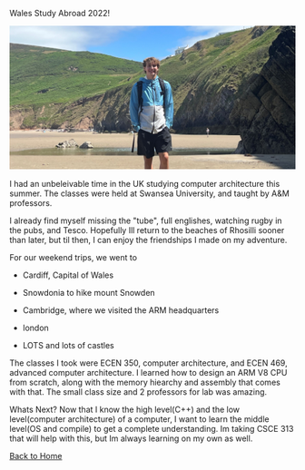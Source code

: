 Wales Study Abroad 2022!

![image](WALESPIC3-min.jpg)

I had an unbeleivable time in the UK studying computer architecture this summer. The classes were held at Swansea University, and taught by A&M professors.

 I already find myself missing the "tube", full englishes, watching rugby in the pubs, and Tesco. Hopefully Ill return to the beaches of Rhosilli sooner than later, but til then, I can enjoy the friendships I made on my adventure. 

For our weekend trips, we went to

- Cardiff, Capital of Wales

- Snowdonia to hike mount Snowden

- Cambridge, where we visited the ARM headquarters

- london

- LOTS and lots of castles


The classes I took were ECEN 350, computer architecture, and ECEN 469, advanced computer architecture. I learned how to design an ARM V8 CPU from scratch, along with the memory hiearchy and assembly that comes with that. The small class size and 2 professors for lab was amazing.

Whats Next?
Now that I know the high level(C++) and the low level(computer architecture) of a computer, I want to learn the middle level(OS and compile) to get a complete understanding. Im taking CSCE 313 that will help with this, but Im always learning on my own as well.
 
[Back to Home](/README.md)
